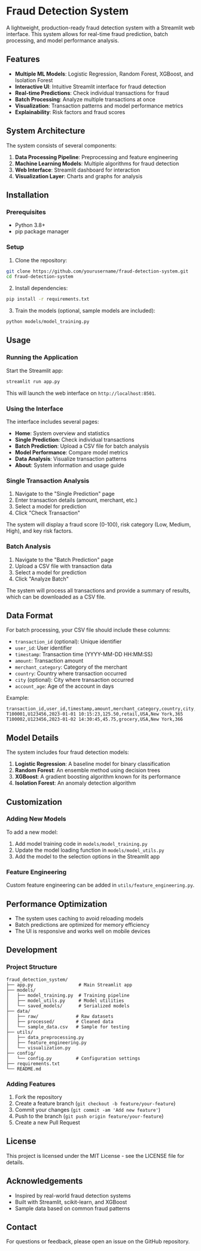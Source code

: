 # Fraud Detection System

A lightweight, production-ready fraud detection system with a Streamlit web interface. This system allows for real-time fraud prediction, batch processing, and model performance analysis.

## Features

- **Multiple ML Models**: Logistic Regression, Random Forest, XGBoost, and Isolation Forest
- **Interactive UI**: Intuitive Streamlit interface for fraud detection
- **Real-time Predictions**: Check individual transactions for fraud
- **Batch Processing**: Analyze multiple transactions at once
- **Visualization**: Transaction patterns and model performance metrics
- **Explainability**: Risk factors and fraud scores

## System Architecture

The system consists of several components:

1. **Data Processing Pipeline**: Preprocessing and feature engineering
2. **Machine Learning Models**: Multiple algorithms for fraud detection
3. **Web Interface**: Streamlit dashboard for interaction
4. **Visualization Layer**: Charts and graphs for analysis

## Installation

### Prerequisites

- Python 3.8+
- pip package manager

### Setup

1. Clone the repository:

```bash
git clone https://github.com/yourusername/fraud-detection-system.git
cd fraud-detection-system
```

2. Install dependencies:

```bash
pip install -r requirements.txt
```

3. Train the models (optional, sample models are included):

```bash
python models/model_training.py
```

## Usage

### Running the Application

Start the Streamlit app:

```bash
streamlit run app.py
```

This will launch the web interface on `http://localhost:8501`.

### Using the Interface

The interface includes several pages:

- **Home**: System overview and statistics
- **Single Prediction**: Check individual transactions
- **Batch Prediction**: Upload a CSV file for batch analysis
- **Model Performance**: Compare model metrics
- **Data Analysis**: Visualize transaction patterns
- **About**: System information and usage guide

### Single Transaction Analysis

1. Navigate to the "Single Prediction" page
2. Enter transaction details (amount, merchant, etc.)
3. Select a model for prediction
4. Click "Check Transaction"

The system will display a fraud score (0-100), risk category (Low, Medium, High), and key risk factors.

### Batch Analysis

1. Navigate to the "Batch Prediction" page
2. Upload a CSV file with transaction data
3. Select a model for prediction
4. Click "Analyze Batch"

The system will process all transactions and provide a summary of results, which can be downloaded as a CSV file.

## Data Format

For batch processing, your CSV file should include these columns:

- `transaction_id` (optional): Unique identifier
- `user_id`: User identifier
- `timestamp`: Transaction time (YYYY-MM-DD HH:MM:SS)
- `amount`: Transaction amount
- `merchant_category`: Category of the merchant
- `country`: Country where transaction occurred
- `city` (optional): City where transaction occurred
- `account_age`: Age of the account in days

Example:

```
transaction_id,user_id,timestamp,amount,merchant_category,country,city,account_age
T100001,U123456,2023-01-01 10:15:23,125.50,retail,USA,New York,365
T100002,U123456,2023-01-02 14:30:45,45.75,grocery,USA,New York,366
```

## Model Details

The system includes four fraud detection models:

1. **Logistic Regression**: A baseline model for binary classification
2. **Random Forest**: An ensemble method using decision trees
3. **XGBoost**: A gradient boosting algorithm known for its performance
4. **Isolation Forest**: An anomaly detection algorithm

## Customization

### Adding New Models

To add a new model:

1. Add model training code in `models/model_training.py`
2. Update the model loading function in `models/model_utils.py`
3. Add the model to the selection options in the Streamlit app

### Feature Engineering

Custom feature engineering can be added in `utils/feature_engineering.py`.

## Performance Optimization

- The system uses caching to avoid reloading models
- Batch predictions are optimized for memory efficiency
- The UI is responsive and works well on mobile devices

## Development

### Project Structure

```
fraud_detection_system/
├── app.py                 # Main Streamlit app
├── models/
│   ├── model_training.py  # Training pipeline
│   ├── model_utils.py     # Model utilities
│   └── saved_models/      # Serialized models
├── data/
│   ├── raw/              # Raw datasets
│   ├── processed/        # Cleaned data
│   └── sample_data.csv   # Sample for testing
├── utils/
│   ├── data_preprocessing.py
│   ├── feature_engineering.py
│   └── visualization.py
├── config/
│   └── config.py         # Configuration settings
├── requirements.txt
└── README.md
```

### Adding Features

1. Fork the repository
2. Create a feature branch (`git checkout -b feature/your-feature`)
3. Commit your changes (`git commit -am 'Add new feature'`)
4. Push to the branch (`git push origin feature/your-feature`)
5. Create a new Pull Request

## License

This project is licensed under the MIT License - see the LICENSE file for details.

## Acknowledgements

- Inspired by real-world fraud detection systems
- Built with Streamlit, scikit-learn, and XGBoost
- Sample data based on common fraud patterns

## Contact

For questions or feedback, please open an issue on the GitHub repository. 